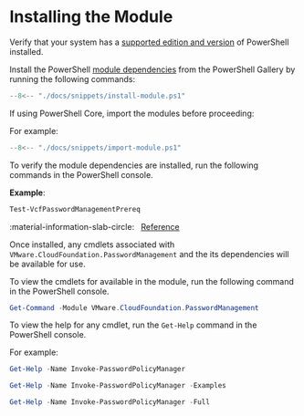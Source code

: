 # Installing the Module

Verify that your system has a [supported edition and version](/powershell-module-for-vmware-cloud-foundation-password-management/#powershell) of PowerShell installed.

Install the PowerShell [module dependencies](/powershell-module-for-vmware-cloud-foundation-password-management/#module-dependencies) from the PowerShell Gallery by running the following commands:

```powershell
--8<-- "./docs/snippets/install-module.ps1"
```

If using PowerShell Core, import the modules before proceeding:

For example:

```powershell
--8<-- "./docs/snippets/import-module.ps1"
```

To verify the module dependencies are installed, run the following commands in the PowerShell console.

**Example**:

```powershell
Test-VcfPasswordManagementPrereq
```

:material-information-slab-circle: &nbsp; [Reference](/powershell-module-for-vmware-cloud-foundation-password-management/documentation/functions/Test-VcfPasswordManagementPrereq/)

Once installed, any cmdlets associated with `VMware.CloudFoundation.PasswordManagement` and the its dependencies will be available for use.

To view the cmdlets for available in the module, run the following command in the PowerShell console.

```powershell
Get-Command -Module VMware.CloudFoundation.PasswordManagement
```

To view the help for any cmdlet, run the `Get-Help` command in the PowerShell console.

For example:

```powershell
Get-Help -Name Invoke-PasswordPolicyManager
```

```powershell
Get-Help -Name Invoke-PasswordPolicyManager -Examples
```

```powershell
Get-Help -Name Invoke-PasswordPolicyManager -Full
```
